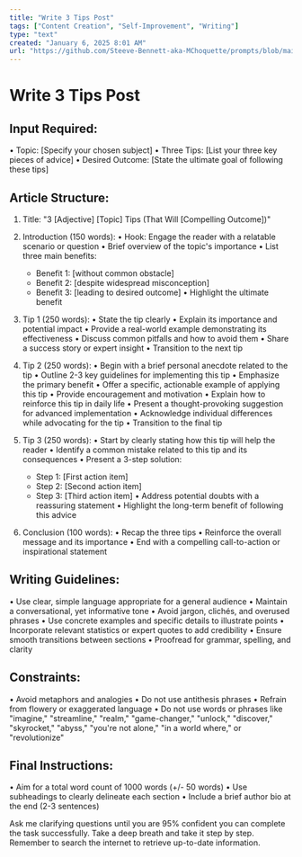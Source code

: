 ```yaml
---
title: "Write 3 Tips Post"
tags: ["Content Creation", "Self-Improvement", "Writing"]
type: "text"
created: "January 6, 2025 8:01 AM"
url: "https://github.com/Steeve-Bennett-aka-MChoquette/prompts/blob/main/write_3_tips_post.md"
---
```


# Write 3 Tips Post

## Input Required:
• Topic: [Specify your chosen subject]
• Three Tips: [List your three key pieces of advice]
• Desired Outcome: [State the ultimate goal of following these tips]

## Article Structure:
1. Title: "3 [Adjective] [Topic] Tips (That Will [Compelling Outcome])"

2. Introduction (150 words):
   • Hook: Engage the reader with a relatable scenario or question
   • Brief overview of the topic's importance
   • List three main benefits:
     - Benefit 1: [without common obstacle]
     - Benefit 2: [despite widespread misconception]
     - Benefit 3: [leading to desired outcome]
   • Highlight the ultimate benefit

3. Tip 1 (250 words):
   • State the tip clearly
   • Explain its importance and potential impact
   • Provide a real-world example demonstrating its effectiveness
   • Discuss common pitfalls and how to avoid them
   • Share a success story or expert insight
   • Transition to the next tip

4. Tip 2 (250 words):
   • Begin with a brief personal anecdote related to the tip
   • Outline 2-3 key guidelines for implementing this tip
   • Emphasize the primary benefit
   • Offer a specific, actionable example of applying this tip
   • Provide encouragement and motivation
   • Explain how to reinforce this tip in daily life
   • Present a thought-provoking suggestion for advanced implementation
   • Acknowledge individual differences while advocating for the tip
   • Transition to the final tip

5. Tip 3 (250 words):
   • Start by clearly stating how this tip will help the reader
   • Identify a common mistake related to this tip and its consequences
   • Present a 3-step solution:
     - Step 1: [First action item]
     - Step 2: [Second action item]
     - Step 3: [Third action item]
   • Address potential doubts with a reassuring statement
   • Highlight the long-term benefit of following this advice

6. Conclusion (100 words):
   • Recap the three tips
   • Reinforce the overall message and its importance
   • End with a compelling call-to-action or inspirational statement

## Writing Guidelines:
• Use clear, simple language appropriate for a general audience
• Maintain a conversational, yet informative tone
• Avoid jargon, clichés, and overused phrases
• Use concrete examples and specific details to illustrate points
• Incorporate relevant statistics or expert quotes to add credibility
• Ensure smooth transitions between sections
• Proofread for grammar, spelling, and clarity

## Constraints:
• Avoid metaphors and analogies
• Do not use antithesis phrases
• Refrain from flowery or exaggerated language
• Do not use words or phrases like "imagine," "streamline," "realm," "game-changer," "unlock," "discover," "skyrocket," "abyss," "you're not alone," "in a world where," or "revolutionize"

## Final Instructions:
• Aim for a total word count of 1000 words (+/- 50 words)
• Use subheadings to clearly delineate each section
• Include a brief author bio at the end (2-3 sentences)

Ask me clarifying questions until you are 95% confident you can complete the task successfully. Take a deep breath and take it step by step. Remember to search the internet to retrieve up-to-date information.
